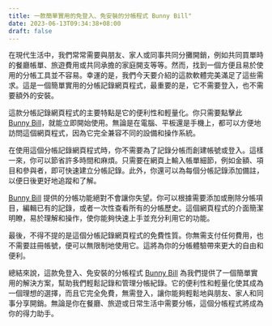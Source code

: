 ```yaml
---
title: 一款簡單實用的免登入、免安裝的分帳程式 Bunny Bill"
date: 2023-06-13T09:34:38+08:00
draft: false
---
```

<!--more-->

在現代生活中，我們常常需要與朋友、家人或同事共同分攤開銷，例如共同買單時的餐廳帳單、旅遊費用或共同承擔的家庭開支等等。然而，找到一個方便且易於使用的分帳工具並不容易。幸運的是，我們今天要介紹的這款軟體完美滿足了這些需求。這是一個簡單實用的分帳記錄網頁程式，最重要的是，它不需要登入，也不需要額外的安裝。

這款分帳記錄網頁程式的主要特點是它的便利性和輕量化。你只需要點擊此 [Bunny Bill](https://bunnybill.celestialstudio.net)，就能立即開始使用。無論是在電腦、平板還是手機上，都可以方便地訪問這個網頁程式，因為它完全兼容不同的設備和操作系統。

在使用這個分帳記錄網頁程式時，你不需要為了記錄分帳而創建帳號或登入。這樣一來，你可以節省許多時間和麻煩。只需要在網頁上輸入帳單細節，例如金額、項目和參與者，即可快速建立分帳記錄。此外，你還可以為每個分帳記錄添加備註，以便日後更好地追蹤和了解。

[Bunny Bill](https://bunnybill.celestialstudio.net) 提供的分帳功能絕對不會讓你失望。你可以根據需要添加或刪除分帳項目，編輯已有的記錄，或者一次性查看所有的分帳歷史。這個網頁程式的介面簡潔明瞭，易於理解和操作，使你能夠快速上手並充分利用它的功能。

最後，不得不提的是這個分帳記錄網頁程式的免費性質。你無需支付任何費用，也不需要註冊帳號，便可以無限制地使用它。這將為你的分帳體驗帶來更大的自由和便利。

總結來說，這款免登入、免安裝的分帳程式 [Bunny Bill](https://bunnybill.celestialstudio.net) 為我們提供了一個簡單實用的解決方案，幫助我們輕鬆記錄和管理分帳紀錄。它的便利性和輕量化使其成為一個理想的選擇，而且它完全免費，無需登入，讓你能夠輕鬆地與朋友、家人和同事分享開銷。無論是你在餐廳、旅遊或日常生活中需要分帳，這個分帳程式將成為你的得力助手。